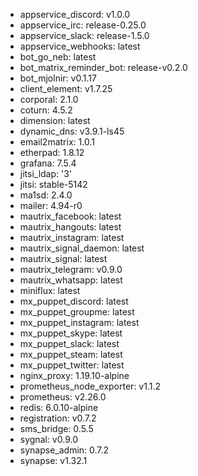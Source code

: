 * appservice_discord: v1.0.0
* appservice_irc: release-0.25.0
* appservice_slack: release-1.5.0
* appservice_webhooks: latest
* bot_go_neb: latest
* bot_matrix_reminder_bot: release-v0.2.0
* bot_mjolnir: v0.1.17
* client_element: v1.7.25
* corporal: 2.1.0
* coturn: 4.5.2
* dimension: latest
* dynamic_dns: v3.9.1-ls45
* email2matrix: 1.0.1
* etherpad: 1.8.12
* grafana: 7.5.4
* jitsi_ldap: '3'
* jitsi: stable-5142
* ma1sd: 2.4.0
* mailer: 4.94-r0
* mautrix_facebook: latest
* mautrix_hangouts: latest
* mautrix_instagram: latest
* mautrix_signal_daemon: latest
* mautrix_signal: latest
* mautrix_telegram: v0.9.0
* mautrix_whatsapp: latest
* miniflux: latest
* mx_puppet_discord: latest
* mx_puppet_groupme: latest
* mx_puppet_instagram: latest
* mx_puppet_skype: latest
* mx_puppet_slack: latest
* mx_puppet_steam: latest
* mx_puppet_twitter: latest
* nginx_proxy: 1.19.10-alpine
* prometheus_node_exporter: v1.1.2
* prometheus: v2.26.0
* redis: 6.0.10-alpine
* registration: v0.7.2
* sms_bridge: 0.5.5
* sygnal: v0.9.0
* synapse_admin: 0.7.2
* synapse: v1.32.1
